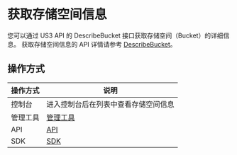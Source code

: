 

# 获取存储空间信息

您可以通过 US3 API 的 DescribeBucket 接口获取存储空间（Bucket）的详细信息。
获取存储空间信息的 API 详情请参考 [DescribeBucket](https://docs.ucloud.cn/api/ufile-api/describe_bucket)。

## 操作方式
|操作方式    |说明 |
|---------  |--------------------------------------------------------------------------------------------------------------- |
|控制台  |进入控制台后在列表中查看存储空间信息 |
|管理工具  |[管理工具](ufile/tools/tools/tools_bcket) |
|API   |[API](https://docs.ucloud.cn/api/ufile-api/README) |
|SDK   |[SDK](ufile/tools/sdk) |
